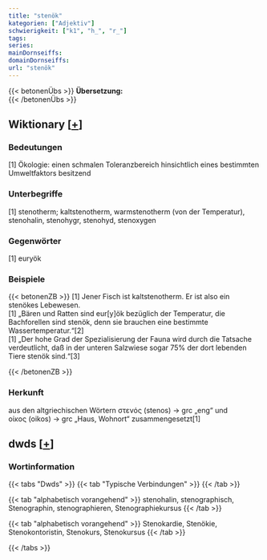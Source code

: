 ```yaml
---
title: "stenök"
kategorien: ["Adjektiv"]
schwierigkeit: ["k1", "h_", "r_"]
tags:
series:
mainDornseiffs:
domainDornseiffs:
url: "stenök"
---
```


{{< betonenÜbs >}}
**Übersetzung:**  
{{< /betonenÜbs >}}

## Wiktionary [[+](https://de.wiktionary.org/wiki/stenök)]

### Bedeutungen
[1] Ökologie: einen schmalen Toleranzbereich hinsichtlich eines bestimmten Umweltfaktors besitzend  

### Unterbegriffe
[1] stenotherm; kaltstenotherm, warmstenotherm (von der Temperatur), stenohalin, stenohygr, stenohyd, stenoxygen  

### Gegenwörter
[1] euryök  

### Beispiele
{{< betonenZB >}}
[1] Jener Fisch ist kaltstenotherm. Er ist also ein stenökes Lebewesen.  
[1] „Bären und Ratten sind eur[y]ök bezüglich der Temperatur, die Bachforellen sind stenök, denn sie brauchen eine bestimmte Wassertemperatur.“[2]  
[1] „Der hohe Grad der Spezialisierung der Fauna wird durch die Tatsache verdeutlicht, daß in der unteren Salzwiese sogar 75% der dort lebenden Tiere stenök sind.“[3]  

{{< /betonenZB >}}
### Herkunft
aus den altgriechischen Wörtern στενός (stenos) → grc „eng“ und οίκος (oikos) → grc „Haus, Wohnort“ zusammengesetzt[1]  



## dwds [[+](https://www.dwds.de/wb/stenök)]

### Wortinformation
{{< tabs "Dwds" >}}
{{< tab "Typische Verbindungen" >}}
{{< /tab >}}

{{< tab "alphabetisch vorangehend" >}}
stenohalin, stenographisch, Stenographin, stenographieren, Stenographiekursus
{{< /tab >}}

{{< tab "alphabetisch vorangehend" >}}
Stenokardie, Stenökie, Stenokontoristin, Stenokurs, Stenokursus
{{< /tab >}}

{{< /tabs >}}

